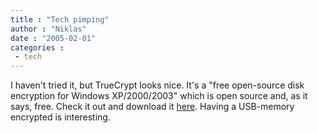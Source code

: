 ```yaml
---
title : "Tech pimping"
author : "Niklas"
date : "2005-02-01"
categories : 
 - tech
---
```


I haven't tried it, but TrueCrypt looks nice. It's a "free open-source disk encryption for Windows XP/2000/2003" which is open source and, as it says, free. Check it out and download it [here](http://truecrypt.sourceforge.net). Having a USB-memory encrypted is interesting.
